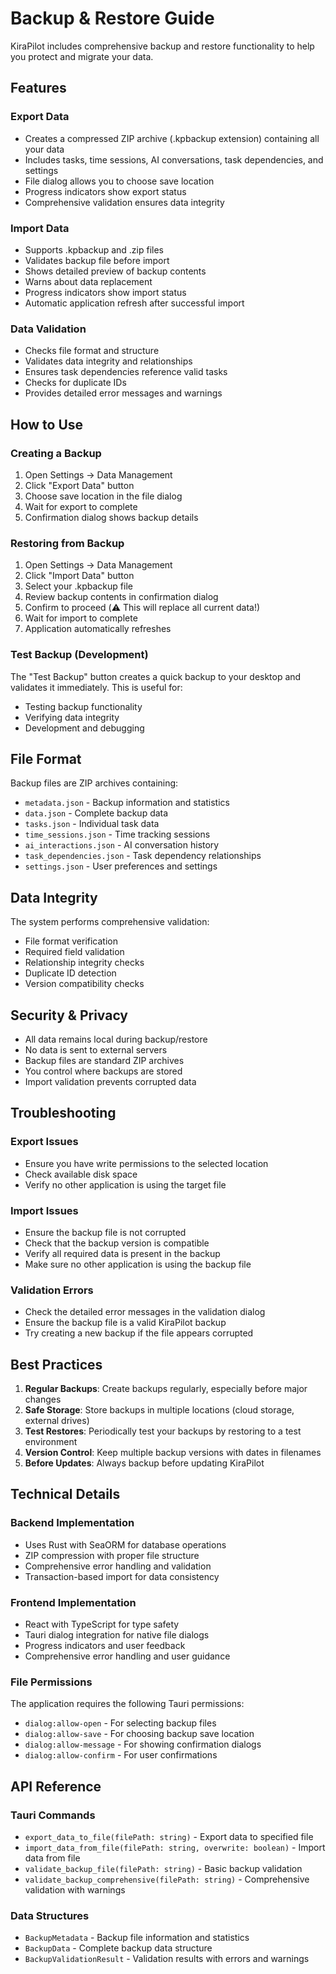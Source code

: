# Backup & Restore Guide

KiraPilot includes comprehensive backup and restore functionality to help you protect and migrate your data.

## Features

### Export Data

- Creates a compressed ZIP archive (.kpbackup extension) containing all your data
- Includes tasks, time sessions, AI conversations, task dependencies, and settings
- File dialog allows you to choose save location
- Progress indicators show export status
- Comprehensive validation ensures data integrity

### Import Data

- Supports .kpbackup and .zip files
- Validates backup file before import
- Shows detailed preview of backup contents
- Warns about data replacement
- Progress indicators show import status
- Automatic application refresh after successful import

### Data Validation

- Checks file format and structure
- Validates data integrity and relationships
- Ensures task dependencies reference valid tasks
- Checks for duplicate IDs
- Provides detailed error messages and warnings

## How to Use

### Creating a Backup

1. Open Settings → Data Management
2. Click "Export Data" button
3. Choose save location in the file dialog
4. Wait for export to complete
5. Confirmation dialog shows backup details

### Restoring from Backup

1. Open Settings → Data Management
2. Click "Import Data" button
3. Select your .kpbackup file
4. Review backup contents in confirmation dialog
5. Confirm to proceed (⚠️ This will replace all current data!)
6. Wait for import to complete
7. Application automatically refreshes

### Test Backup (Development)

The "Test Backup" button creates a quick backup to your desktop and validates it immediately. This is useful for:

- Testing backup functionality
- Verifying data integrity
- Development and debugging

## File Format

Backup files are ZIP archives containing:

- `metadata.json` - Backup information and statistics
- `data.json` - Complete backup data
- `tasks.json` - Individual task data
- `time_sessions.json` - Time tracking sessions
- `ai_interactions.json` - AI conversation history
- `task_dependencies.json` - Task dependency relationships
- `settings.json` - User preferences and settings

## Data Integrity

The system performs comprehensive validation:

- File format verification
- Required field validation
- Relationship integrity checks
- Duplicate ID detection
- Version compatibility checks

## Security & Privacy

- All data remains local during backup/restore
- No data is sent to external servers
- Backup files are standard ZIP archives
- You control where backups are stored
- Import validation prevents corrupted data

## Troubleshooting

### Export Issues

- Ensure you have write permissions to the selected location
- Check available disk space
- Verify no other application is using the target file

### Import Issues

- Ensure the backup file is not corrupted
- Check that the backup version is compatible
- Verify all required data is present in the backup
- Make sure no other application is using the backup file

### Validation Errors

- Check the detailed error messages in the validation dialog
- Ensure the backup file is a valid KiraPilot backup
- Try creating a new backup if the file appears corrupted

## Best Practices

1. **Regular Backups**: Create backups regularly, especially before major changes
2. **Safe Storage**: Store backups in multiple locations (cloud storage, external drives)
3. **Test Restores**: Periodically test your backups by restoring to a test environment
4. **Version Control**: Keep multiple backup versions with dates in filenames
5. **Before Updates**: Always backup before updating KiraPilot

## Technical Details

### Backend Implementation

- Uses Rust with SeaORM for database operations
- ZIP compression with proper file structure
- Comprehensive error handling and validation
- Transaction-based import for data consistency

### Frontend Implementation

- React with TypeScript for type safety
- Tauri dialog integration for native file dialogs
- Progress indicators and user feedback
- Comprehensive error handling and user guidance

### File Permissions

The application requires the following Tauri permissions:

- `dialog:allow-open` - For selecting backup files
- `dialog:allow-save` - For choosing backup save location
- `dialog:allow-message` - For showing confirmation dialogs
- `dialog:allow-confirm` - For user confirmations

## API Reference

### Tauri Commands

- `export_data_to_file(filePath: string)` - Export data to specified file
- `import_data_from_file(filePath: string, overwrite: boolean)` - Import data from file
- `validate_backup_file(filePath: string)` - Basic backup validation
- `validate_backup_comprehensive(filePath: string)` - Comprehensive validation with warnings

### Data Structures

- `BackupMetadata` - Backup file information and statistics
- `BackupData` - Complete backup data structure
- `BackupValidationResult` - Validation results with errors and warnings
